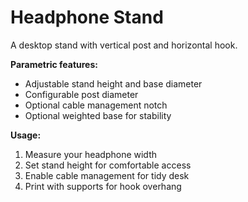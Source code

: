 # Headphone Stand

A desktop stand with vertical post and horizontal hook.

**Parametric features:**

- Adjustable stand height and base diameter
- Configurable post diameter
- Optional cable management notch
- Optional weighted base for stability

**Usage:**

1. Measure your headphone width
2. Set stand height for comfortable access
3. Enable cable management for tidy desk
4. Print with supports for hook overhang